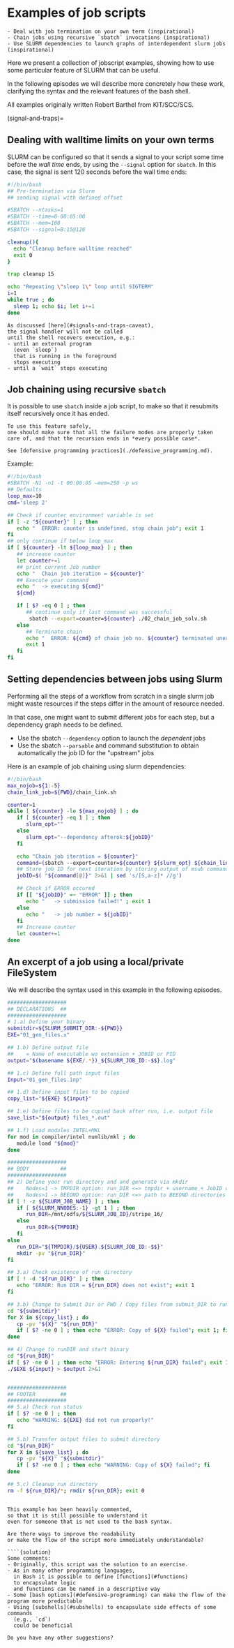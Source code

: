 # Examples of job scripts

```{objectives}
- Deal with job termination on your own term (inspirational) 
- Chain jobs using recursive `sbatch` invocations (inspirational)
- Use SLURM dependencies to launch graphs of interdependent slurm jobs (inspirational)
```

Here we present a collection of jobscript examples, 
showing how to use some particular feature of SLURM 
that can be useful.

In the following episodes we will describe more concretely
how these work,
clarifying the syntax 
and the relevant features of the bash shell.

All examples originally written Robert Barthel from KIT/SCC/SCS.

(signal-and-traps)=
## Dealing with walltime limits on your own terms 

SLURM can be configured
so that it sends a signal to your script
some time before the *wall time* ends,
by using the `--signal` option for `sbatch`.
In this case, the signal is sent 
120 seconds before the wall time ends:

```bash
#!/bin/bash
## Pre-termination via Slurm 
## sending signal with defined offset 

#SBATCH --ntasks=1
#SBATCH --time=0-00:05:00
#SBATCH --mem=100
#SBATCH --signal=B:15@120

cleanup(){
  echo "Cleanup before walltime reached"
  exit 0
}

trap cleanup 15

echo "Repeating \"sleep 1\" loop until SIGTERM"
i=1
while true ; do
  sleep 1; echo $i; let i+=1
done
```

```{warning}
As discussed [here](#signals-and-traps-caveat),
the signal handler will not be called 
until the shell recovers execution, e.g.: 
- until an external program 
  (even `sleep`)
  that is running in the foreground
  stops executing
- until a `wait` stops executing
``` 


## Job chaining using recursive `sbatch`

It is possible to use `sbatch` inside a job script,
to make so that it resubmits itself recursively once it has ended.

```{warning}
To use this feature safely, 
one should make sure that all the failure modes are properly taken care of, and that the recursion ends in *every possible case*.

See [defensive programming practices](./defensive_programming.md).

```

Example:

```bash
#!/bin/bash
#SBATCH -N1 -n1 -t 00:00:05 –mem=250 -p ws
## Defaults
loop_max=10
cmd='sleep 2'

## Check if counter environment variable is set
if [ -z "${counter}" ] ; then
   echo "  ERROR: counter is undefined, stop chain job"; exit 1
fi
## only continue if below loop_max
if [ ${counter} -lt ${loop_max} ] ; then
   ## increase counter    
   let counter+=1
   ## print current Job number
   echo "  Chain job iteration = ${counter}"
   ## Execute your command
   echo "  -> executing ${cmd}"
   ${cmd}

   if [ $? -eq 0 ] ; then
      ## continue only if last command was successful
       sbatch --export=counter=${counter} ./02_chain_job_solv.sh
   else
      ## Terminate chain 
      echo "  ERROR: ${cmd} of chain job no. ${counter} terminated unexpectedly"
      exit 1
   fi
fi 
```


## Setting dependencies between jobs using Slurm

Performing all the steps of a workflow 
from scratch in a single slurm job 
might waste resources if the steps differ 
in the amount of resource needed.

In that case, one might want 
to submit different jobs for each step,
but a dependency graph needs to be defined.

- Use the sbatch `--dependency` option to launch the *dependent* jobs
- Use the sbatch `--parsable` and command substitution 
  to obtain automatically the job ID for the "upstream" jobs 

Here is an example of job chaining using slurm dependencies:

```bash
#!/bin/bash
max_nojob=${1:-5}
chain_link_job=${PWD}/chain_link.sh

counter=1
while [ ${counter} -le ${max_nojob} ] ; do
   if [ ${counter} -eq 1 ] ; then
      slurm_opt=""
   else
      slurm_opt="--dependency afterok:${jobID}"
   fi

   echo "Chain job iteration = ${counter}"
   command=(sbatch --export=counter=${counter} ${slurm_opt} ${chain_link_job})
   ## Store job ID for next iteration by storing output of msub command with empty lines
   jobID=$( "${command[@]}" 2>&1 | sed 's/[S,a-z]* //g')

   ## Check if ERROR occured
   if [[ "${jobID}" =~ "ERROR" ]] ; then
      echo "   -> submission failed!" ; exit 1
   else
      echo "   -> job number = ${jobID}"
   fi
   ## Increase counter
   let counter+=1
done
```

## An excerpt of a job using a local/private FileSystem

We will describe the syntax used in this example 
in the following episodes.

```bash
###################
## DECLARATIONS  ##
###################
# 1.a) Define your binary
submitdir=${SLURM_SUBMIT_DIR:-${PWD}}
EXE="01_gen_files.x"

## 1.b) Define output file
##    = Name of executable wo extension + JOBID or PID 
output="$(basename ${EXE/.*})_${SLURM_JOB_ID:-$$}.log"

## 1.c) Define full path input files 
Input="01_gen_files.inp"

## 1.d) Define input files to be copied
copy_list="${EXE} ${input}"

## 1.e) Define files to be copied back after run, i.e. output file
save_list="${output} files_*.out"

## 1.f) Load modules INTEL+MKL
for mod in compiler/intel numlib/mkl ; do
   module load "${mod}"
done

###################
## BODY          ##
###################
## 2) Define your run directory and and generate via mkdir
##    Nodes=1 -> TMPDIR option: run_DIR <=> tmpdir + username + JobID or PID
##    Nodes>1 -> BEEOND option: run_DIR <=> path to BEEOND directories
if [ ! -z ${SLURM_JOB_NAME} ] ; then
   if [ ${SLURM_NNODES:-1} -gt 1 ] ; then
      run_DIR=/mnt/odfs/${SLURM_JOB_ID}/stripe_16/
   else
      run_DIR=${TMPDIR}
   fi
else
   run_DIR="${TMPDIR}/${USER}.${SLURM_JOB_ID:-$$}"
   mkdir -pv "${run_DIR}"
fi

## 3.a) Check existence of run directory
if [ ! -d "${run_DIR}" ] ; then
   echo "ERROR: Run DIR = ${run_DIR} does not exist"; exit 1
fi

## 3.b) Change to Submit Dir or PWD / Copy files from submit_DIR to run_DIR
cd "${submitdir}"
for X in ${copy_list} ; do
   cp -pv "${X}" "${run_DIR}"
   if [ $? -ne 0 ] ; then echo "ERROR: Copy of ${X} failed"; exit 1; fi
done

## 4) Change to runDIR and start binary
cd "${run_DIR}"
if [ $? -ne 0 ] ; then echo "ERROR: Entering ${run_DIR} failed"; exit 1; fi
./$EXE ${input} > $output 2>&1


###################
## FOOTER        ##
###################
## 5.a) Check run status
if [ $? -ne 0 ] ; then
   echo "WARNING: ${EXE} did not run properly!"
fi

## 5.b) Transfer output files to submit directory
cd "${run_DIR}"
for X in ${save_list} ; do
   cp -pv "${X}" "${submitdir}"
   if [ $? -ne 0 ] ; then echo "WARNING: Copy of ${X} failed"; fi
done

## 5.c) Cleanup run directory
rm -f ${run_DIR}/*; rmdir ${run_DIR}; exit 0

```

````{discussion} How could this example be made more readable?

This example has been heavily commented,
so that it is still possible to understand it 
even for someone that is not used to the bash syntax.

Are there ways to improve the readability
or make the flow of the script more immediately understandable?
 
````{solution}
Some comments:
- Originally, this script was the solution to an exercise.
- As in many other programming languages, 
  in Bash it is possible to define [functions](#functions)
  to encapsulate logic
  and functions can be named in a descriptive way
- Some [bash options](#defensive-programming) can make the flow of the program more predictable
- Using [subshells](#subshells) to encapsulate side effects of some commands 
  (e.g., `cd`)
  could be beneficial

Do you have any other suggestions?

````

````

